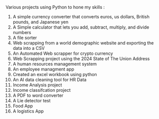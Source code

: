 Various projects using Python to hone my skills :

1. A simple currency converter that converts euros, us dollars, British pounds, and Japanese yen
2. A Simple calculator that lets you add, subtract, multiply, and divide numbers
3. A file sorter
4. Web scrapping from a world demographic website and exporting the data into a CSV
5. An Automated Web scrapper for crypto currency
6. Web Scrapping project using the 2024 State of The Union Address
7. A human resources management system
8. An employee managment app
9. Created an excel workbook using python
10. An AI data cleaning tool for HR Data
11. Income Analysis project
12. Income classifcation project
13. A PDF to word converter
14. A Lie detector test
15. Food App
16. A logistics App
